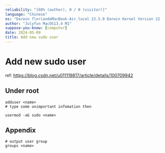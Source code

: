 ```yaml
---
reliability: "[60% (author), 0 / 0 (visitor)]"
language: "Chinese"
os: "Darwin floriandeMacBook-Air.local 22.5.0 Darwin Kernel Version 22.5.0: Mon Apr 24 20:53:44 PDT 2023; root:xnu-8796.121.2~5/RELEASE_ARM64_T8103 arm64"
author: "Julyfun MacOS13.4 M1"
suppose-you-know: [computer]
date: 2024-05-09
title: Add new sudo user
---
```


# Add new sudo user

ref: https://blog.csdn.net/u011119817/article/details/100709942

## Under root

```
adduser <name>
# type some unimportant infomation then

usermod -aG sudo <name>
```

## Appendix

```
# output user group
groups <name>
```

